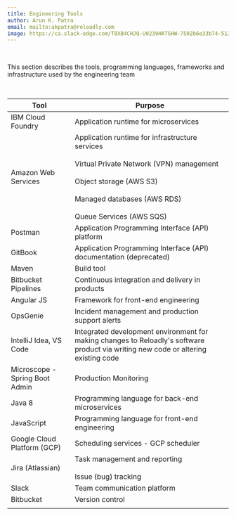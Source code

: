 ```yaml
---
title: Engineering Tools 
author: Arun K. Patra
email: mailto:akpatra@reloadly.com
image: https://ca.slack-edge.com/T8XB4CHJQ-U0239HATSHW-7502b6e33b74-512
---
```



&nbsp;

This section describes the tools, programming languages, frameworks and infrastructure used by the engineering team

&nbsp;

| **Tool** | **Purpose** |
|------|------|
|  IBM Cloud Foundry    |  Application runtime for microservices    |
|  Amazon Web Services    |  Application runtime for infrastructure services<br></br>Virtual Private Network (VPN) management<br></br>Object storage (AWS S3)<br></br>Managed databases (AWS RDS)<br></br>Queue Services (AWS SQS)    |
| Postman     |  	Application Programming Interface (API) platform    |
|  GitBook    |  	Application Programming Interface (API) documentation (deprecated)   |
| Maven     | Build tool     |
| Bitbucket Pipelines     | Continuous integration and delivery in products     |
|  Angular JS    | Framework for front-end engineering     |
|  OpsGenie    |   Incident management and production support alerts   |
| IntelliJ Idea, VS Code     | 	Integrated development environment for making changes to Reloadly's software product via writing new code or altering existing code     |
| Microscope - Spring Boot Admin     | Production Monitoring     |
| Java 8     |  Programming language for back-end microservices    |
|  JavaScript    | Programming language for front-end engineering     |
|  Google Cloud Platform (GCP)    |  Scheduling services - GCP scheduler    |
| Jira (Atlassian)     | Task management and reporting<br></br>Issue (bug) tracking     |
|  Slack    |  Team communication platform    |
|  Bitbucket    |  Version control    |
|               |                     |


